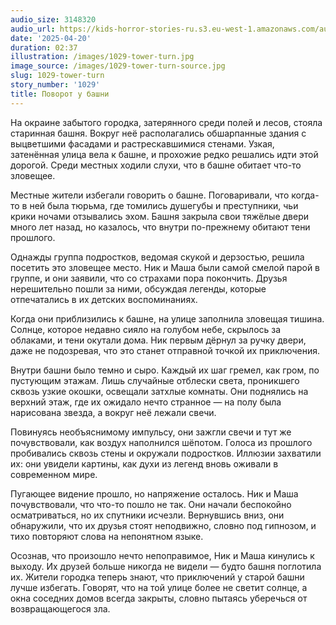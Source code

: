 ```yaml
---
audio_size: 3148320
audio_url: https://kids-horror-stories-ru.s3.eu-west-1.amazonaws.com/audio/1029-tower-turn.mp3
date: '2025-04-20'
duration: 02:37
illustration: /images/1029-tower-turn.jpg
image_source: /images/1029-tower-turn-source.jpg
slug: 1029-tower-turn
story_number: '1029'
title: Поворот у башни
---
```


На окраине забытого городка, затерянного среди полей и лесов, стояла старинная башня. Вокруг неё располагались обшарпанные здания с выцветшими фасадами и растрескавшимися стенами. Узкая, затенённая улица вела к башне, и прохожие редко решались идти этой дорогой. Среди местных ходили слухи, что в башне обитает что-то зловещее.

Местные жители избегали говорить о башне. Поговаривали, что когда-то в ней была тюрьма, где томились душегубы и преступники, чьи крики ночами отзывались эхом. Башня закрыла свои тяжёлые двери много лет назад, но казалось, что внутри по-прежнему обитают тени прошлого.

Однажды группа подростков, ведомая скукой и дерзостью, решила посетить это зловещее место. Ник и Маша были самой смелой парой в группе, и они заявили, что со страхами пора покончить. Друзья нерешительно пошли за ними, обсуждая легенды, которые отпечатались в их детских воспоминаниях.

Когда они приблизились к башне, на улице заполнила зловещая тишина. Солнце, которое недавно сияло на голубом небе, скрылось за облаками, и тени окутали дома. Ник первым дёрнул за ручку двери, даже не подозревая, что это станет отправной точкой их приключения.

Внутри башни было темно и сыро. Каждый их шаг гремел, как гром, по пустующим этажам. Лишь случайные отблески света, проникшего сквозь узкие окошки, освещали затхлые комнаты. Они поднялись на верхний этаж, где их ожидало нечто странное — на полу была нарисована звезда, а вокруг неё лежали свечи.

Повинуясь необъяснимому импульсу, они зажгли свечи и тут же почувствовали, как воздух наполнился шёпотом. Голоса из прошлого пробивались сквозь стены и окружали подростков. Иллюзии захватили их: они увидели картины, как духи из легенд вновь оживали в современном мире.

Пугающее видение прошло, но напряжение осталось. Ник и Маша почувствовали, что что-то пошло не так. Они начали беспокойно осматриваться, но их спутники исчезли. Вернувшись вниз, они обнаружили, что их друзья стоят неподвижно, словно под гипнозом, и тихо повторяют слова на непонятном языке.

Осознав, что произошло нечто непоправимое, Ник и Маша кинулись к выходу. Их друзей больше никогда не видели — будто башня поглотила их. Жители городка теперь знают, что приключений у старой башни лучше избегать. Говорят, что на той улице более не светит солнце, а окна соседних домов всегда закрыты, словно пытаясь уберечься от возвращающегося зла.
